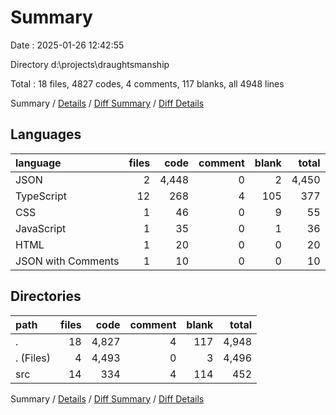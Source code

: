 # Summary

Date : 2025-01-26 12:42:55

Directory d:\\projects\\draughtsmanship

Total : 18 files,  4827 codes, 4 comments, 117 blanks, all 4948 lines

Summary / [Details](details.md) / [Diff Summary](diff.md) / [Diff Details](diff-details.md)

## Languages
| language | files | code | comment | blank | total |
| :--- | ---: | ---: | ---: | ---: | ---: |
| JSON | 2 | 4,448 | 0 | 2 | 4,450 |
| TypeScript | 12 | 268 | 4 | 105 | 377 |
| CSS | 1 | 46 | 0 | 9 | 55 |
| JavaScript | 1 | 35 | 0 | 1 | 36 |
| HTML | 1 | 20 | 0 | 0 | 20 |
| JSON with Comments | 1 | 10 | 0 | 0 | 10 |

## Directories
| path | files | code | comment | blank | total |
| :--- | ---: | ---: | ---: | ---: | ---: |
| . | 18 | 4,827 | 4 | 117 | 4,948 |
| . (Files) | 4 | 4,493 | 0 | 3 | 4,496 |
| src | 14 | 334 | 4 | 114 | 452 |

Summary / [Details](details.md) / [Diff Summary](diff.md) / [Diff Details](diff-details.md)